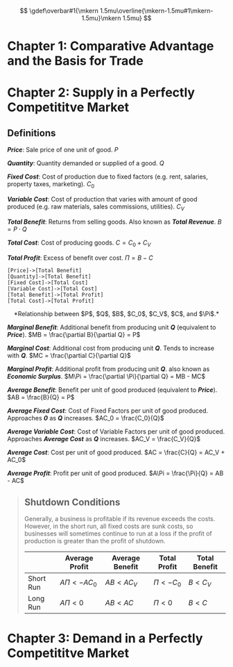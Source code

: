 $$
\gdef\overbar#1{\mkern 1.5mu\overline{\mkern-1.5mu#1\mkern-1.5mu}\mkern 1.5mu}
$$

# Chapter 1: Comparative Advantage and the Basis for Trade

# Chapter 2: Supply in a Perfectly Competititve Market

## Definitions

_**Price**_: Sale price of one unit of good.
$P$

_**Quantity**_: Quantity demanded or supplied of a good.
$Q$

_**Fixed Cost**_: Cost of production due to fixed factors (e.g. rent, salaries, property taxes, marketing).
$C_0$

_**Variable Cost**_: Cost of production that varies with amount of good produced (e.g. raw materials, sales commissions, utilities).
$C_V$

_**Total Benefit**_: Returns from selling goods. Also known as ***Total Revenue***.
$B = P \cdot Q$

_**Total Cost**_: Cost of producing goods.
$C = C_0 + C_V$

_**Total Profit**_: Excess of benefit over cost.
$\Pi = B - C$

```nomnoml-block
[Price]->[Total Benefit]
[Quantity]->[Total Benefit]
[Fixed Cost]->[Total Cost]
[Variable Cost]->[Total Cost]
[Total Benefit]->[Total Profit]
[Total Cost]->[Total Profit]
```
<center>*Relationship between $P$, $Q$, $B$, $C_0$, $C_V$, $C$, and $\Pi$.*</center>

_**Marginal Benefit**_: Additional benefit from producing unit ***Q*** (equivalent to ***Price***).
$MB = \frac{\partial B}{\partial Q} = P$

_**Marginal Cost**_: Additional cost from producing unit ***Q***. Tends to increase with ***Q***.
$MC = \frac{\partial C}{\partial Q}$

_**Marginal Profit**_: Additional profit from producing unit ***Q***. also known as ***Economic Surplus***.
$M\Pi = \frac{\partial \Pi}{\partial Q} = MB - MC$

_**Average Benefit**_: Benefit per unit of good produced (equivalent to ***Price***).
$AB = \frac{B}{Q} = P$

_**Average Fixed Cost**_: Cost of Fixed Factors per unit of good produced. Approaches ***0*** as ***Q*** increases.
$AC_0 = \frac{C_0}{Q}$

_**Average Variable Cost**_: Cost of Variable Factors per unit of good produced. Approaches ***Average Cost*** as ***Q*** increases.
$AC_V = \frac{C_V}{Q}$

_**Average Cost**_: Cost per unit of good produced.
$AC = \frac{C}{Q} = AC_V + AC_0$

_**Average Profit**_: Profit per unit of good produced.
$A\Pi = \frac{\Pi}{Q} = AB - AC$

> ## Shutdown Conditions
>
> Generally, a business is profitable if its revenue exceeds the costs. However, in the short run, all fixed costs are sunk costs, so businesses will sometimes continue to run at a loss if the profit of production is greater than the profit of shutdown.
>
> |$\,$|Average Profit|Average Benefit|Total Profit|Total Benefit|
> |-|-|-|-|-|
> |Short Run|$A\Pi < -AC_0$|$AB < AC_V$|$\Pi < -C_0$|$B < C_V$|
> |Long Run|$A\Pi < 0$|$AB < AC$|$\Pi < 0$|$B < C$|

# Chapter 3: Demand in a Perfectly Competititve Market
